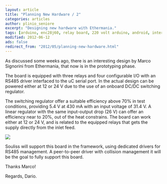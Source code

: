 ```yaml
---
layout: article
title: "Planning New Hardware / 2"
categories: articles
author: plinio_seniore
excerpt: "Designing new hardware with Ethermania."
tags: [arduino, enc28j60, relay board, 220 volt arduino, android, internet controlled]
modified: 2012-06-12
ads: false  
redirect_from: "2012/05/planning-new-hardware.html"
---
```


As discussed some weeks ago, there is an interesting design by Marco Signorini from Ethermania, that now is in the prototyping phase.

The board is equipped with three relays and four configurable I/O with an RS485 driver interfaced to the uC serial port. In the actual design can be powered either at 12 or 24 V due to the use of an onboard DC/DC switching regulator.

The switching regulator offer a suitable efficiency above 70% in test conditions, providing 5.4 V at 430 mA with an input voltage of 31.4 V. A linear regulator with the same input-output drop (26 V) can offer an efficiency near to 20%, out of the heat constrains. The board can work either at 12 or 24 V, and is related to the equipped relays that gets the supply directly from the inlet feed.


![](http://souliss.github.io/images/2012-06/Domoduino12b.png?raw=true)

Souliss will support this board in the framework, using dedicated drivers for RS485 management. A peer-to-peer driver with collision management it will be the goal to fully support this board.

Thanks Marco!

Regards,
Dario.